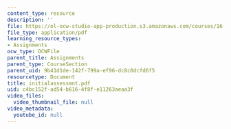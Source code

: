 ```yaml
---
content_type: resource
description: ''
file: https://ol-ocw-studio-app-production.s3.amazonaws.com/courses/16-423j-aerospace-biomedical-and-life-support-engineering-spring-2006/c4bc152fad54b6164f8fe11263aeaa3f_initialassessmnt.pdf
file_type: application/pdf
learning_resource_types:
- Assignments
ocw_type: OCWFile
parent_title: Assignments
parent_type: CourseSection
parent_uid: 9b41d1de-142f-799a-ef96-dc8c0dcfd6f5
resourcetype: Document
title: initialassessmnt.pdf
uid: c4bc152f-ad54-b616-4f8f-e11263aeaa3f
video_files:
  video_thumbnail_file: null
video_metadata:
  youtube_id: null
---
```

